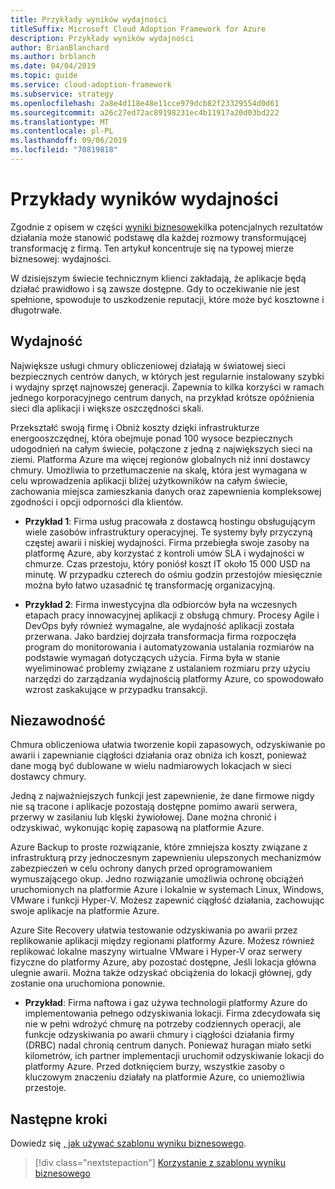 ```yaml
---
title: Przykłady wyników wydajności
titleSuffix: Microsoft Cloud Adoption Framework for Azure
description: Przykłady wyników wydajności
author: BrianBlanchard
ms.author: brblanch
ms.date: 04/04/2019
ms.topic: guide
ms.service: cloud-adoption-framework
ms.subservice: strategy
ms.openlocfilehash: 2a8e4d118e48e11cce979dcb82f23329554d0d61
ms.sourcegitcommit: a26c27ed72ac89198231ec4b11917a20d03bd222
ms.translationtype: MT
ms.contentlocale: pl-PL
ms.lasthandoff: 09/06/2019
ms.locfileid: "70819818"
---
```

# <a name="examples-of-performance-outcomes"></a>Przykłady wyników wydajności

Zgodnie z opisem w części [wyniki biznesowe](index.md)kilka potencjalnych rezultatów działania może stanowić podstawę dla każdej rozmowy transformującej transformację z firmą. Ten artykuł koncentruje się na typowej mierze biznesowej: wydajności.

W dzisiejszym świecie technicznym klienci zakładają, że aplikacje będą działać prawidłowo i są zawsze dostępne. Gdy to oczekiwanie nie jest spełnione, spowoduje to uszkodzenie reputacji, które może być kosztowne i długotrwałe.

## <a name="performance"></a>Wydajność

Największe usługi chmury obliczeniowej działają w światowej sieci bezpiecznych centrów danych, w których jest regularnie instalowany szybki i wydajny sprzęt najnowszej generacji. Zapewnia to kilka korzyści w ramach jednego korporacyjnego centrum danych, na przykład krótsze opóźnienia sieci dla aplikacji i większe oszczędności skali.

Przekształć swoją firmę i Obniż koszty dzięki infrastrukturze energooszczędnej, która obejmuje ponad 100 wysoce bezpiecznych udogodnień na całym świecie, połączone z jedną z największych sieci na ziemi. Platforma Azure ma więcej regionów globalnych niż inni dostawcy chmury. Umożliwia to przetłumaczenie na skalę, która jest wymagana w celu wprowadzenia aplikacji bliżej użytkowników na całym świecie, zachowania miejsca zamieszkania danych oraz zapewnienia kompleksowej zgodności i opcji odporności dla klientów.

- **Przykład 1**: Firma usług pracowała z dostawcą hostingu obsługującym wiele zasobów infrastruktury operacyjnej. Te systemy były przyczyną częstej awarii i niskiej wydajności. Firma przebiegła swoje zasoby na platformę Azure, aby korzystać z kontroli umów SLA i wydajności w chmurze. Czas przestoju, który poniósł koszt IT około 15 000 USD na minutę. W przypadku czterech do ośmiu godzin przestojów miesięcznie można było łatwo uzasadnić tę transformację organizacyjną.

- **Przykład 2**: Firma inwestycyjna dla odbiorców była na wczesnych etapach pracy innowacyjnej aplikacji z obsługą chmury. Procesy Agile i DevOps były również wymagalne, ale wydajność aplikacji została przerwana. Jako bardziej dojrzała transformacja firma rozpoczęła program do monitorowania i automatyzowania ustalania rozmiarów na podstawie wymagań dotyczących użycia. Firma była w stanie wyeliminować problemy związane z ustalaniem rozmiaru przy użyciu narzędzi do zarządzania wydajnością platformy Azure, co spowodowało wzrost zaskakujące w przypadku transakcji.

## <a name="reliability"></a>Niezawodność

Chmura obliczeniowa ułatwia tworzenie kopii zapasowych, odzyskiwanie po awarii i zapewnianie ciągłości działania oraz obniża ich koszt, ponieważ dane mogą być dublowane w wielu nadmiarowych lokacjach w sieci dostawcy chmury.

Jedną z najważniejszych funkcji jest zapewnienie, że dane firmowe nigdy nie są tracone i aplikacje pozostają dostępne pomimo awarii serwera, przerwy w zasilaniu lub klęski żywiołowej. Dane można chronić i odzyskiwać, wykonując kopię zapasową na platformie Azure.

Azure Backup to proste rozwiązanie, które zmniejsza koszty związane z infrastrukturą przy jednoczesnym zapewnieniu ulepszonych mechanizmów zabezpieczeń w celu ochrony danych przed oprogramowaniem wymuszającego okup. Jedno rozwiązanie umożliwia ochronę obciążeń uruchomionych na platformie Azure i lokalnie w systemach Linux, Windows, VMware i funkcji Hyper-V. Możesz zapewnić ciągłość działania, zachowując swoje aplikacje na platformie Azure.

Azure Site Recovery ułatwia testowanie odzyskiwania po awarii przez replikowanie aplikacji między regionami platformy Azure. Możesz również replikować lokalne maszyny wirtualne VMware i Hyper-V oraz serwery fizyczne do platformy Azure, aby pozostać dostępne, Jeśli lokacja główna ulegnie awarii. Można także odzyskać obciążenia do lokacji głównej, gdy zostanie ona uruchomiona ponownie.

- **Przykład**: Firma naftowa i gaz używa technologii platformy Azure do implementowania pełnego odzyskiwania lokacji. Firma zdecydowała się nie w pełni wdrożyć chmurę na potrzeby codziennych operacji, ale funkcje odzyskiwania po awarii chmury i ciągłości działania firmy (DRBC) nadal chronią centrum danych. Ponieważ huragan miało setki kilometrów, ich partner implementacji uruchomił odzyskiwanie lokacji do platformy Azure. Przed dotknięciem burzy, wszystkie zasoby o kluczowym znaczeniu działały na platformie Azure, co uniemożliwia przestoje.

## <a name="next-steps"></a>Następne kroki

Dowiedz się [, jak używać szablonu wyniku biznesowego](./how-to-use-the-business-outcome-template.md).

> [!div class="nextstepaction"]
> [Korzystanie z szablonu wyniku biznesowego](./how-to-use-the-business-outcome-template.md)
